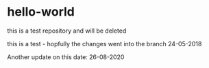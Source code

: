 # hello-world
this is a test repository and will be deleted

this is a test - hopfully the changes went into the branch
24-05-2018

Another update on this date: 26-08-2020
